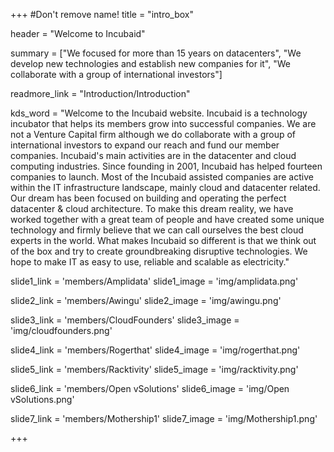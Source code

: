 +++
#Don't remove name!
title = "intro_box"

header = "Welcome to Incubaid"

summary = ["We focused for more than 15 years on datacenters", "We develop new technologies and establish new companies for it", "We collaborate with a group of international investors"]

readmore_link = "Introduction/Introduction"

kds_word = "Welcome to the Incubaid website. Incubaid is a technology incubator that helps its members grow into successful companies. We are not a Venture Capital firm although we do collaborate with a group of international investors to expand our reach and fund our member companies. Incubaid's main activities are in the datacenter and cloud computing industries. Since founding in 2001, Incubaid has helped fourteen companies to launch. Most of the Incubaid assisted companies are active within the IT infrastructure landscape, mainly cloud and datacenter related. Our dream has been focused on building and operating the perfect datacenter & cloud architecture. To make this dream reality, we have worked together with a great team of people and have created some unique technology and firmly believe that we can call ourselves the best cloud experts in the world. What makes Incubaid so different is that we think out of the box and try to create groundbreaking disruptive technologies. We hope to make IT as easy to use, reliable and scalable as electricity."

slide1_link = 'members/Amplidata'
slide1_image = 'img/amplidata.png'

slide2_link = 'members/Awingu'
slide2_image = 'img/awingu.png'

slide3_link = 'members/CloudFounders'
slide3_image = 'img/cloudfounders.png'

slide4_link = 'members/Rogerthat'
slide4_image = 'img/rogerthat.png'

slide5_link = 'members/Racktivity'
slide5_image = 'img/racktivity.png'

slide6_link = 'members/Open vSolutions'
slide6_image = 'img/Open vSolutions.png'

slide7_link = 'members/Mothership1'
slide7_image = 'img/Mothership1.png'

+++
